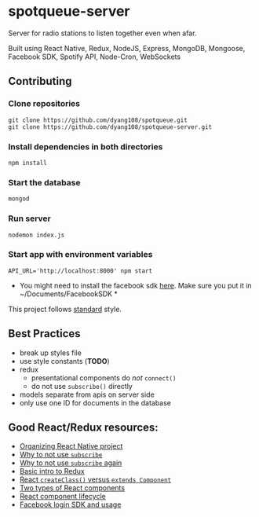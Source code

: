 # spotqueue-server

Server for  radio stations to listen together even when afar.

Built using React Native, Redux, NodeJS, Express, MongoDB, Mongoose, Facebook SDK, Spotify API, Node-Cron, WebSockets

## Contributing
### Clone repositories
    git clone https://github.com/dyang108/spotqueue.git
    git clone https://github.com/dyang108/spotqueue-server.git
### Install dependencies in both directories
    npm install
### Start the database
    mongod
### Run server
    nodemon index.js
### Start app with environment variables
    API_URL='http://localhost:8000' npm start

* You might need to install the facebook sdk [here](https://developers.facebook.com/docs/ios/getting-started/). Make sure you put it in ~/Documents/FacebookSDK *

This project follows [standard](https://github.com/feross/standard) style.

## Best Practices
* break up styles file
* use style constants (**TODO**)
* redux
  * presentational components do *not* `connect()`
  * do not use `subscribe()` directly
* models separate from apis on server side
* only use one ID for documents in the database

## Good React/Redux resources:
* [Organizing React Native project](https://medium.com/the-react-native-log/organizing-a-react-native-project-9514dfadaa0)
* [Why to not use `subscribe`](https://github.com/reactjs/redux/issues/303#issuecomment-125184409)
* [Why to not use `subscribe` again](http://stackoverflow.com/questions/36212860/subscribe-to-single-property-change-in-store-in-redux)
* [Basic intro to Redux](https://css-tricks.com/learning-react-redux/)
* [React `createClass()` versus `extends Component`](https://toddmotto.com/react-create-class-versus-component/)
* [Two types of React components](https://medium.com/@dan_abramov/smart-and-dumb-components-7ca2f9a7c7d0)
* [React component lifecycle](https://facebook.github.io/react/docs/react-component.html#the-component-lifecycle)
* [Facebook login SDK and usage](https://github.com/facebook/react-native-fbsdk#usage)
